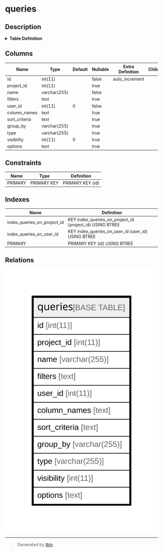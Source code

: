# queries

## Description

<details>
<summary><strong>Table Definition</strong></summary>

```sql
CREATE TABLE `queries` (
  `id` int(11) NOT NULL AUTO_INCREMENT,
  `project_id` int(11) DEFAULT NULL,
  `name` varchar(255) NOT NULL DEFAULT '',
  `filters` text,
  `user_id` int(11) NOT NULL DEFAULT '0',
  `column_names` text,
  `sort_criteria` text,
  `group_by` varchar(255) DEFAULT NULL,
  `type` varchar(255) DEFAULT NULL,
  `visibility` int(11) DEFAULT '0',
  `options` text,
  PRIMARY KEY (`id`),
  KEY `index_queries_on_project_id` (`project_id`),
  KEY `index_queries_on_user_id` (`user_id`)
) ENGINE=InnoDB DEFAULT CHARSET=latin1
```

</details>

## Columns

| Name | Type | Default | Nullable | Extra Definition | Children | Parents | Comment |
| ---- | ---- | ------- | -------- | --------------- | -------- | ------- | ------- |
| id | int(11) |  | false | auto_increment |  |  |  |
| project_id | int(11) |  | true |  |  |  |  |
| name | varchar(255) |  | false |  |  |  |  |
| filters | text |  | true |  |  |  |  |
| user_id | int(11) | 0 | false |  |  |  |  |
| column_names | text |  | true |  |  |  |  |
| sort_criteria | text |  | true |  |  |  |  |
| group_by | varchar(255) |  | true |  |  |  |  |
| type | varchar(255) |  | true |  |  |  |  |
| visibility | int(11) | 0 | true |  |  |  |  |
| options | text |  | true |  |  |  |  |

## Constraints

| Name | Type | Definition |
| ---- | ---- | ---------- |
| PRIMARY | PRIMARY KEY | PRIMARY KEY (id) |

## Indexes

| Name | Definition |
| ---- | ---------- |
| index_queries_on_project_id | KEY index_queries_on_project_id (project_id) USING BTREE |
| index_queries_on_user_id | KEY index_queries_on_user_id (user_id) USING BTREE |
| PRIMARY | PRIMARY KEY (id) USING BTREE |

## Relations

![er](queries.svg)

---

> Generated by [tbls](https://github.com/k1LoW/tbls)
